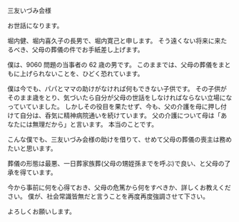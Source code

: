 三友いづみ会様

お世話になります。

堀内健、堀内喜久子の長男で、堀内寛己と申します。
そう遠くない将来に来たるべき、父母の葬儀の件でお手紙差し上げます。

僕は、9060 問題の当事者の 62 歳の男です。
このままでは、父母の葬儀をまともに上げられないことを、ひどく恐れています。

僕は今でも、パパとママの助けがなければ何もできない子供です。
その子供がそのまま歳をとり、気づいたら自分が父母の世話をしなければならない立場になっていていました。
しかしその役目を果たせず、今も、父の介護を母に押し付けて自分は、呑気に精神病院通いを続けています。
父の介護について母は「あなたには無理だから」と言います。
本当のことです。

こんな僕でも、三友いづみ会様の助けを借りて、せめて父母の葬儀の喪主は務めたいと思います。

葬儀の形態は最悪、一日葬家族葬(父母の甥姪孫までを呼ぶ)で良い、と父母の了承を得ています。

今から事前に何を心得ておき、父母の危篤から何をすべきか、詳しくお教えください。
僕が、社会常識皆無だと言うことを再度再度強調させて下さい。

よろしくお願いします。